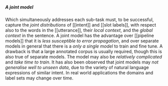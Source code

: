 ##### A joint model
Which simultaneously addresses each sub-task must, to be successful, capture the *joint distributions* of [[intent]] and [[slot labels]], with respect also to the words in the [[utterance]], their *local context*, and the *global context* in the sentence. A joint model has the advantage over [[pipeline models]] that it is *less susceptible to error propagation*, and over separate models in general that there is a *only a single model* to train and fine tune.
A drawback is that a large annotated corpus is usually required, though this is also true of separate models. The model may also be *relatively complicated* and *take time to train*. It has also been observed that joint models may *not generalise well to unseen data*, due to the variety of natural language expressions of similar intent. In real world applications the domains and label sets may change over time.